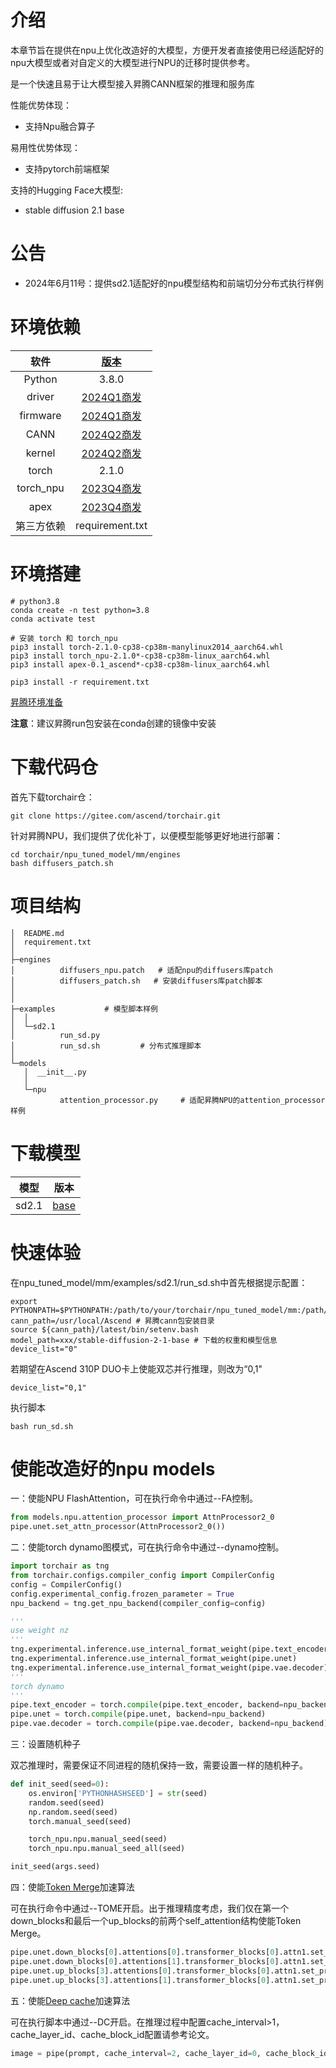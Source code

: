 # 介绍

本章节旨在提供在npu上优化改造好的大模型，方便开发者直接使用已经适配好的npu大模型或者对自定义的大模型进行NPU的迁移时提供参考。

是一个快速且易于让大模型接入昇腾CANN框架的推理和服务库

性能优势体现：

- 支持Npu融合算子

易用性优势体现：

- 支持pytorch前端框架

支持的Hugging Face大模型:

- stable diffusion 2.1 base

# 公告

- 2024年6月11号：提供sd2.1适配好的npu模型结构和前端切分分布式执行样例

# 环境依赖

|    软件    |             [版本](https://www.hiascend.com/zh/)             |
| :--------: | :----------------------------------------------------------: |
|   Python   |                            3.8.0                             |
|   driver   | [2024Q1商发](https://support.huawei.com/enterprise/zh/ascend-computing/ascend-hdk-pid-252764743/software/261964445?idAbsPath=fixnode01%7C23710424%7C251366513%7C22892968%7C252764743) |
|  firmware  | [2024Q1商发](https://support.huawei.com/enterprise/zh/ascend-computing/ascend-hdk-pid-252764743/software/261964445?idAbsPath=fixnode01%7C23710424%7C251366513%7C22892968%7C252764743) |
|    CANN    | [2024Q2商发](https://support.huawei.com/enterprise/zh/ascend-computing/cann-pid-251168373/software/262517542?idAbsPath=fixnode01%7C23710424%7C251366513%7C22892968%7C251168373) |
|   kernel   | [2024Q2商发](https://support.huawei.com/enterprise/zh/ascend-computing/cann-pid-251168373/software/262517542?idAbsPath=fixnode01%7C23710424%7C251366513%7C22892968%7C251168373) |
|   torch    |                            2.1.0                             |
| torch_npu  |   [2023Q4商发](https://gitee.com/ascend/pytorch/releases)    |
|    apex    | [2023Q4商发](https://pytorch-package.obs.cn-north-4.myhuaweicloud.com/pta/Daily/v2.1.0/20231225.2/pytorch_v2.1.0_py38.tar.gz) |
| 第三方依赖 |                       requirement.txt                        |

# 环境搭建

```shell
# python3.8
conda create -n test python=3.8
conda activate test

# 安装 torch 和 torch_npu
pip3 install torch-2.1.0-cp38-cp38m-manylinux2014_aarch64.whl
pip3 install torch_npu-2.1.0*-cp38-cp38m-linux_aarch64.whl
pip3 install apex-0.1_ascend*-cp38-cp38m-linux_aarch64.whl

pip3 install -r requirement.txt
```

[昇腾环境准备](https://www.hiascend.com/document/detail/zh/canncommercial/700/modeldevpt/ptmigr/AImpug_000005.html)

**注意**：建议昇腾run包安装在conda创建的镜像中安装

# 下载代码仓

首先下载torchair仓：
```shell
git clone https://gitee.com/ascend/torchair.git
```

针对昇腾NPU，我们提供了优化补丁，以便模型能够更好地进行部署：
```shell
cd torchair/npu_tuned_model/mm/engines
bash diffusers_patch.sh
```

# 项目结构

```t
│  README.md
│  requirement.txt
│
├─engines
│          diffusers_npu.patch   # 适配npu的diffusers库patch
│          diffusers_patch.sh   # 安装diffusers库patch脚本
│          
│      
├─examples           # 模型脚本样例
│  │  
│  └─sd2.1
│          run_sd.py
│          run_sd.sh         # 分布式推理脚本
│          
└─models            
   │  __init__.py
   │  
   └─npu
           attention_processor.py     # 适配昇腾NPU的attention_processor样例

```

# 下载模型

| 模型 | 版本                                                       |
| ------ | ------------------------------------------------------------ |
| sd2.1 | [base](https://huggingface.co/stabilityai/stable-diffusion-2-1-base/tree/main) |


# 快速体验

在npu_tuned_model/mm/examples/sd2.1/run_sd.sh中首先根据提示配置：
```shell
export PYTHONPATH=$PYTHONPATH:/path/to/your/torchair/npu_tuned_model/mm:/path/to/your/torchair/npu_tuned_model/mm/engines/src/
cann_path=/usr/local/Ascend # 昇腾cann包安装目录
source ${cann_path}/latest/bin/setenv.bash
model_path=xxx/stable-diffusion-2-1-base # 下载的权重和模型信息
device_list="0"
```

若期望在Ascend 310P DUO卡上使能双芯并行推理，则改为“0,1"
```shell
device_list="0,1" 
```

执行脚本
```shell
bash run_sd.sh
```

# 使能改造好的npu models

一：使能NPU FlashAttention，可在执行命令中通过--FA控制。

```python
from models.npu.attention_processor import AttnProcessor2_0
pipe.unet.set_attn_processor(AttnProcessor2_0())
```

二：使能torch dynamo图模式，可在执行命令中通过--dynamo控制。
```python
import torchair as tng
from torchair.configs.compiler_config import CompilerConfig
config = CompilerConfig()
config.experimental_config.frozen_parameter = True
npu_backend = tng.get_npu_backend(compiler_config=config)

'''
use weight nz
'''
tng.experimental.inference.use_internal_format_weight(pipe.text_encoder)
tng.experimental.inference.use_internal_format_weight(pipe.unet)
tng.experimental.inference.use_internal_format_weight(pipe.vae.decoder)
'''
torch dynamo
'''
pipe.text_encoder = torch.compile(pipe.text_encoder, backend=npu_backend)
pipe.unet = torch.compile(pipe.unet, backend=npu_backend)
pipe.vae.decoder = torch.compile(pipe.vae.decoder, backend=npu_backend)
```

三：设置随机种子

双芯推理时，需要保证不同进程的随机保持一致，需要设置一样的随机种子。

```python
def init_seed(seed=0):
    os.environ['PYTHONHASHSEED'] = str(seed)
    random.seed(seed)
    np.random.seed(seed)
    torch.manual_seed(seed)

    torch_npu.npu.manual_seed(seed)
    torch_npu.npu.manual_seed_all(seed)

init_seed(args.seed)
```

四：使能[Token Merge](https://arxiv.org/abs/2303.17604)加速算法

可在执行命令中通过--TOME开启。出于推理精度考虑，我们仅在第一个down_blocks和最后一个up_blocks的前两个self_attention结构使能Token Merge。

```python
pipe.unet.down_blocks[0].attentions[0].transformer_blocks[0].attn1.set_processor(AttnProcessor2_0Tome())
pipe.unet.down_blocks[0].attentions[1].transformer_blocks[0].attn1.set_processor(AttnProcessor2_0Tome())
pipe.unet.up_blocks[3].attentions[0].transformer_blocks[0].attn1.set_processor(AttnProcessor2_0Tome())
pipe.unet.up_blocks[3].attentions[1].transformer_blocks[0].attn1.set_processor(AttnProcessor2_0Tome())
```

五：使能[Deep cache](https://arxiv.org/pdf/2312.00858.pdf)加速算法

可在执行脚本中通过--DC开启。在推理过程中配置cache_interval>1，cache_layer_id、cache_block_id配置请参考论文。

```python
image = pipe(prompt, cache_interval=2, cache_layer_id=0, cache_block_id=0).images[0] 
```